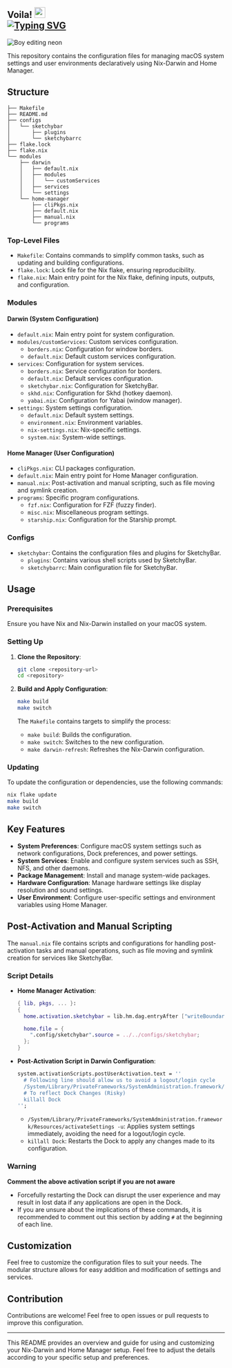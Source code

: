  Voila! <img src="https://media.giphy.com/media/hvRJCLFzcasrR4ia7z/giphy.gif" width="25px">   
[![Typing SVG](https://readme-typing-svg.demolab.com?font=Futura&pause=1000&background=8489FF00&random=false&width=435&lines=%5BZero-Darwin%5D+My+Dotfiles+Configuration(Nix))](https://git.io/typing-svg)
---


![Boy editing neon](https://github.com/amsynist/zero-darwin/assets/50878560/c69fbd50-1634-4881-986b-bcbeb268f056)


This repository contains the configuration files for managing macOS system settings and user environments declaratively using Nix-Darwin and Home Manager. 

## Structure

```
├── Makefile
├── README.md
├── configs
│   └── sketchybar
│       ├── plugins
│       └── sketchybarrc
├── flake.lock
├── flake.nix
└── modules
    ├── darwin
    │   ├── default.nix
    │   ├── modules
    │   │   └── customServices
    │   ├── services
    │   └── settings
    └── home-manager
        ├── cliPkgs.nix
        ├── default.nix
        ├── manual.nix
        └── programs
```

### Top-Level Files

- `Makefile`: Contains commands to simplify common tasks, such as updating and building configurations.
- `flake.lock`: Lock file for the Nix flake, ensuring reproducibility.
- `flake.nix`: Main entry point for the Nix flake, defining inputs, outputs, and configuration.

### Modules

#### Darwin (System Configuration)

- `default.nix`: Main entry point for system configuration.
- `modules/customServices`: Custom services configuration.
  - `borders.nix`: Configuration for window borders.
  - `default.nix`: Default custom services configuration.
- `services`: Configuration for system services.
  - `borders.nix`: Service configuration for borders.
  - `default.nix`: Default services configuration.
  - `sketchybar.nix`: Configuration for SketchyBar.
  - `skhd.nix`: Configuration for Skhd (hotkey daemon).
  - `yabai.nix`: Configuration for Yabai (window manager).
- `settings`: System settings configuration.
  - `default.nix`: Default system settings.
  - `environment.nix`: Environment variables.
  - `nix-settings.nix`: Nix-specific settings.
  - `system.nix`: System-wide settings.

#### Home Manager (User Configuration)

- `cliPkgs.nix`: CLI packages configuration.
- `default.nix`: Main entry point for Home Manager configuration.
- `manual.nix`: Post-activation and manual scripting, such as file moving and symlink creation.
- `programs`: Specific program configurations.
  - `fzf.nix`: Configuration for FZF (fuzzy finder).
  - `misc.nix`: Miscellaneous program settings.
  - `starship.nix`: Configuration for the Starship prompt.

### Configs

- `sketchybar`: Contains the configuration files and plugins for SketchyBar.
  - `plugins`: Contains various shell scripts used by SketchyBar.
  - `sketchybarrc`: Main configuration file for SketchyBar.

## Usage

### Prerequisites

Ensure you have Nix and Nix-Darwin installed on your macOS system.

### Setting Up

1. **Clone the Repository**:
   ```sh
   git clone <repository-url>
   cd <repository>
   ```

2. **Build and Apply Configuration**:
   ```sh
   make build
   make switch
   ```

   The `Makefile` contains targets to simplify the process:
   - `make build`: Builds the configuration.
   - `make switch`: Switches to the new configuration.
   - `make darwin-refresh`: Refreshes the Nix-Darwin configuration.

### Updating

To update the configuration or dependencies, use the following commands:
```sh
nix flake update
make build
make switch
```

## Key Features

- **System Preferences**: Configure macOS system settings such as network configurations, Dock preferences, and power settings.
- **System Services**: Enable and configure system services such as SSH, NFS, and other daemons.
- **Package Management**: Install and manage system-wide packages.
- **Hardware Configuration**: Manage hardware settings like display resolution and sound settings.
- **User Environment**: Configure user-specific settings and environment variables using Home Manager.

## Post-Activation and Manual Scripting

The `manual.nix` file contains scripts and configurations for handling post-activation tasks and manual operations, such as file moving and symlink creation for services like SketchyBar.

### Script Details

- **Home Manager Activation**:
  ```nix
  { lib, pkgs, ... }:
  {
    home.activation.sketchybar = lib.hm.dag.entryAfter ["writeBoundary"] ("${pkgs.sketchybar}/bin/sketchybar --reload");

    home.file = {
      ".config/sketchybar".source = ../../configs/sketchybar;
    };
  }
  ```

- **Post-Activation Script in Darwin Configuration**:
  ```nix
  system.activationScripts.postUserActivation.text = ''
    # Following line should allow us to avoid a logout/login cycle
    /System/Library/PrivateFrameworks/SystemAdministration.framework/Resources/activateSettings -u
    # To reflect Dock Changes (Risky)
    killall Dock
  '';
  ```

  - `/System/Library/PrivateFrameworks/SystemAdministration.framework/Resources/activateSettings -u`: Applies system settings immediately, avoiding the need for a logout/login cycle.
  - `killall Dock`: Restarts the Dock to apply any changes made to its configuration.

### Warning

**Comment the above activation script if you are not aware**

- Forcefully restarting the Dock can disrupt the user experience and may result in lost data if any applications are open in the Dock.
- If you are unsure about the implications of these commands, it is recommended to comment out this section by adding `#` at the beginning of each line.

## Customization

Feel free to customize the configuration files to suit your needs. The modular structure allows for easy addition and modification of settings and services.

## Contribution

Contributions are welcome! Feel free to open issues or pull requests to improve this configuration.

---

This README provides an overview and guide for using and customizing your Nix-Darwin and Home Manager setup. Feel free to adjust the details according to your specific setup and preferences.

